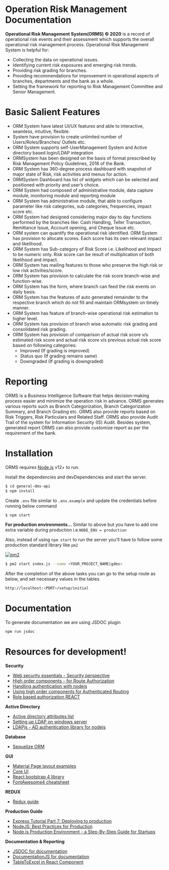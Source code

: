 # Operation Risk Management Documentation

**Operational Risk Management System(ORMS) © 2020** is a record of operational risk events and their assessment which supports the overall operational risk management process. Operational Risk Management System is helpful for:

- Collecting the data on operational issues.
- Identifying current risk exposures and emerging risk trends.
- Providing risk grading for branches.
- Providing recommendations for improvement in operational aspects of branches, departments and the bank as a whole.
- Setting the framework for reporting to Risk Management Committee and Senior Management.

# Basic Salient Features

- ORM System have latest UI/UX features and able to interactive, seamless, intuitive, flexible.
- System have provision to create unlimited number of Users/Roles/Branches/ Outlets etc.
- ORM System supports self-UserManagement System and Active directory based login/LDAP integration
- ORMSystem has been designed on the basis of format prescribed by Risk Management Policy Guidelines, 2018 of the Bank.
- ORM System has 360-degree process dashboard with snapshot of major state of Risk, risk activities and menus for action.
- ORMSystem Dashboard has list of widgets which can be selected and positioned with priority and user’s choice.
- ORM System had composed of administrative module, data capture module, monitoring module and reporting module
- ORM System has administrative module, that able to configure parameter like risk categories, sub categories, frequencies, impact score etc.
- ORM System had designed considering major day to day functions performed by the branches like: Cash Handling, Teller Transaction, Remittance Issue, Account opening, and Cheque Issue etc.
- ORM system can quantify the operational risk identified. ORM System has provision to allocate scores. Each score has its own relevant impact and likelihood.
- ORM System has Sub-category of Risk Score i.e. Likelihood and Impact to be numeric only. Risk score can be result of multiplication of both likelihood and impact.
- ORM System has mailing features to those who preserve the high risk or low risk activities/score.
- ORM System has provision to calculate the risk score branch-wise and function-wise.
- ORM System has the form, where branch can feed the risk events on daily basis.
- ORM System has the features of auto generated remainder to the respective branch which do not fill and maintain ORMsystem on timely manner.
- ORM System has feature of branch-wise operational risk estimation to higher level.
- ORM System has provision of branch wise automatic risk grading and consolidated risk grading.
- ORM System has provision of comparison of actual risk score v/s estimated risk score and actual risk score v/s previous actual risk score based on following categories:
  - Improved (If grading is improved)
  - Status quo (If grading remains same)
  - Downgraded (If grading is downgraded)

# Reporting

ORMS is a Business Intelligence Software that helps decision-making process easier and minimize the operation risk in advance. ORMS generates various reports such as Branch Categorization, Branch Categorization Summary, and Branch Grading etc. ORMS also provide reports based on Risk Triggers, Risk Particulars and Related Staff. ORMS also provide Audit Trail of the system for Information Security (IS) Audit. Besides system, generated report ORMS can also provide customize report as per the requirement of the bank.

# Installation

ORMS requires [Node.js](https://nodejs.org/) v12+ to run.

Install the dependencies and devDependencies and start the server.

```sh
$ cd general-dms-api
$ npm install
```

Create `.env` file similar to `.env.example` and update the credentials before running below command

```sh
$ npm start
```

**For production environments...**
Similar to above but you have to add one extra variable during production i.e.`NODE_ENV = production`

Also, instead of using `npm start` to run the server you'll have to follow some production standard library like `pm2`

[![pm2](https://nodei.co/npm/pm2.png?downloads=true&downloadRank=true)](https://www.npmjs.com/package/pm2)

```sh
$ pm2 start index.js --name <YOUR_PROJECT_NAME|gdms>
```

After the completion of the above tasks you can go to the setup route as below, and set necessary values in the tables

```sh
http://localhost:<PORT>/setup/initial
```

# Documentation

To generate documentation we are using JSDOC plugin

```sh
npm run jsdoc
```

# Resources for development!

**Security**

- [Web security essentials - Security perspective](https://www.sohamkamani.com/blog/2017/01/16/web-security-essentials/)
- [High order components - for Route Authorization](https://reactjs.org/docs/higher-order-components.html)
- [Handling authentication with nodejs](https://medium.freecodecamp.org/learn-how-to-handle-authentication-with-node-using-passport-js-4a56ed18e81e)
- [Using high order components for Authenticated Routing](https://www.codementor.io/sahilmittal/using-higher-order-components-for-authenticated-routing-i1hcp6pc6)
- [Role based authorization REACT](https://hackernoon.com/role-based-authorization-in-react-c70bb7641db4)

**Active Directory**

- [Active directory attributes list](https://docs.secureauth.com/display/KBA/Active+Directory+Attributes+List)
- [Setting up LDAP on windows server](https://blogs.msdn.microsoft.com/microsoftrservertigerteam/2017/04/10/step-by-step-guide-to-setup-ldaps-on-windows-server/)
- [LDAPjs - AD authentication library for nodejs](http://ldapjs.org/)

**Database**

- [Sequelize ORM](http://docs.sequelizejs.com/)

**GUI**

- [Material Page layout examples](https://material-ui.com/getting-started/page-layout-examples/)
- [Core UI](https://coreui.io/demo/#icons/coreui-icons.html)
- [React bootstrap 4 library](https://reactstrap.github.io/)
- [FontAwesome4 cheatsheet](https://fontawesome.com/v4.7.0/cheatsheet/)

**REDUX**

- [Redux guide](https://medium.com/free-code-camp/understanding-redux-the-worlds-easiest-guide-to-beginning-redux-c695f45546f6)

**Production Guide**

- [Express Tutorial Part 7: Deploying to production](https://developer.mozilla.org/en-US/docs/Learn/Server-side/Express_Nodejs/deployment)
- [NodeJS: Best Practices for Production](https://www.freecodecamp.org/news/nodejs-best-practices-for-production-5b173983d14b/)
- [Node.js Production Environment - a Step-By-Step Guide for Startups](https://blog.risingstack.com/nodejs-production-environment-for-startups/)

**Documentation & Reporting**

- [JSDOC for documentation](https://devhints.io/jsdoc)
- [DocumentationJS for documentation](https://github.com/documentationjs/documentation#documentation)
- [TableToExcel in React Component](https://www.npmjs.com/package/@linways/table-to-excel)
